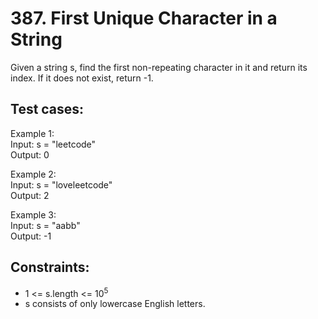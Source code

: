 # 387. First Unique Character in a String

Given a string s, find the first non-repeating character in it and return its index. If it does not exist, return -1.

## Test cases:

Example 1: \
Input: s = "leetcode" \
Output: 0

Example 2: \
Input: s = "loveleetcode" \
Output: 2

Example 3: \
Input: s = "aabb" \
Output: -1

## Constraints:

- 1 <= s.length <= 10<sup>5</sup>
- s consists of only lowercase English letters.
